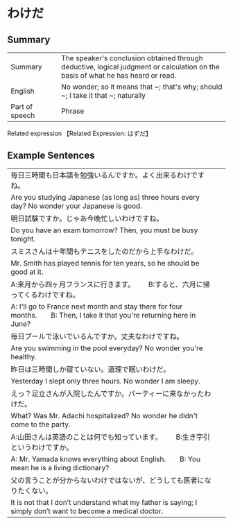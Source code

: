 # わけだ

## Summary

<table><tr>   <td>Summary<td>   <td>The speaker's conclusion obtained through deductive, logical judgment or calculation on the basis of what he has heard or read.</td><tr><tr>   <td>English<td>   <td>No wonder; so it means that ~; that's why; should ~; I take it that ~; naturally</td><tr><tr>   <td>Part of speech<td>   <td>Phrase</td><tr></table><tr>   <td>Related expression<td>   <td>【Related Expression: はずだ】</td><tr></table></table>

## Example Sentences

<table><tr><td>毎日三時間も日本語を勉強いるんですか。よく出来るわけですね。<td><tr><tr><td>Are you studying Japanese (as long as) three hours every day? No wonder your Japanese is good.<td><tr><tr><td>明日試験ですか。じゃあ今晩忙しいわけですね。<td><tr><tr><td>Do you have an exam tomorrow? Then, you must be busy tonight.<td><tr><tr><td>スミスさんは十年間もテニスをしたのだから上手なわけだ。<td><tr><tr><td>Mr. Smith has played tennis for ten years, so he should be good at it.<td><tr><tr><td>A:来月から四ヶ月フランスに行きます。  B:すると、六月に帰ってくるわけですね。<td><tr><tr><td>A: I'll go to France next month and stay there for four months.&emsp;&emsp;B: Then, I take it that you're returning here in June?<td><tr><tr><td>毎日プールで泳いでいるんですか。丈夫なわけですね。<td><tr><tr><td>Are you swimming in the pool everyday? No wonder you're healthy.<td><tr><tr><td>昨日は三時間しか寝ていない。道理で眠いわけだ。<td><tr><tr><td>Yesterday I slept only three hours. No wonder I am sleepy.<td><tr><tr><td>えっ？足立さんが入院したんですか。パーティーに来なかったわけだ。<td><tr><tr><td>What? Was Mr. Adachi hospitalized? No wonder he didn't come to the party.<td><tr><tr><td>A:山田さんは英語のことは何でも知っています。  B:生き字引というわけですか。<td><tr><tr><td>A: Mr. Yamada knows everything about English.&emsp;&emsp;B: You mean he is a living dictionary?<td><tr><tr><td>父の言うことが分からないわけではないが、どうしても医者になりたくない。<td><tr><tr><td>It is not that I don’t understand what my father is saying; I simply don’t want to become a medical doctor.<td><tr></table>

